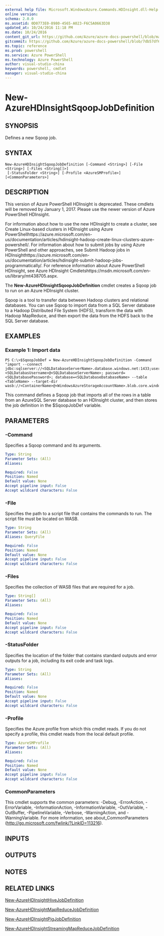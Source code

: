 ```yaml
---
external help file: Microsoft.WindowsAzure.Commands.HDInsight.dll-Help.xml
online version: 
schema: 2.0.0
ms.assetid: 0D0773E0-8980-4565-A023-F6C5A0663D38
updated_at: 10/24/2016 11:18 PM
ms.date: 10/24/2016
content_git_url: https://github.com/Azure/azure-docs-powershell/blob/master/azureps-cmdlets-docs/ServiceManagement/Azure.HDInsight/v3.0.0/New-AzureHDInsightSqoopJobDefinition.md
gitcommit: https://github.com/Azure/azure-docs-powershell/blob/7db57df6b5e709a7c001e6de362a1240d7583ae8/azureps-cmdlets-docs/ServiceManagement/Azure.HDInsight/v3.0.0/New-AzureHDInsightSqoopJobDefinition.md
ms.topic: reference
ms.prod: powershell
ms.service: Azure PowerShell
ms.technology: Azure PowerShell
author: visual-studio-china
keywords: powershell, cmdlet
manager: visual-studio-china
---
```


# New-AzureHDInsightSqoopJobDefinition

## SYNOPSIS
Defines a new Sqoop job.

## SYNTAX

```
New-AzureHDInsightSqoopJobDefinition [-Command <String>] [-File <String>] [-Files <String[]>]
 [-StatusFolder <String>] [-Profile <AzureSMProfile>] [<CommonParameters>]
```

## DESCRIPTION
This version of Azure PowerShell HDInsight is deprecated.
These cmdlets will be removed by January 1, 2017.
Please use the newer version of Azure PowerShell HDInsight.

For information about how to use the new HDInsight to create a cluster, see Create Linux-based clusters in HDInsight using Azure PowerShellhttps://azure.microsoft.com/en-us/documentation/articles/hdinsight-hadoop-create-linux-clusters-azure-powershell/.
For information about how to submit jobs by using Azure PowerShell and other approaches, see Submit Hadoop jobs in HDInsighthttps://azure.microsoft.com/en-us/documentation/articles/hdinsight-submit-hadoop-jobs-programmatically/.
For reference information about Azure PowerShell HDInsight, see Azure HDInsight Cmdletshttps://msdn.microsoft.com/en-us/library/mt438705.aspx.

The **New-AzureHDInsightSqoopJobDefinition** cmdlet creates a Sqoop job to run on an Azure HDInsight cluster.

Sqoop is a tool to transfer data between Hadoop clusters and relational databases.
You can use Sqoop to import data from a SQL Server database to a Hadoop Distributed File System (HDFS), transform the data with Hadoop MapReduce, and then export the data from the HDFS back to the SQL Server database.

## EXAMPLES

### Example 1: Import data
```
PS C:\>$SqoopJobDef = New-AzureHDInsightSqoopJobDefinition -Command "import --connect jdbc:sqlserver://<SQLDatabaseServerName>.database.windows.net:1433;username=<SQLDatabasUsername>@<SQLDatabaseServerName>; password=<SQLDatabasePassword>; database=<SQLDatabaseDatabaseName> --table <TableName> --target-dir wasb://<ContainerName>@<WindowsAzureStorageAccountName>.blob.core.windows.net/<Path>"
```

This command defines a Sqoop job that imports all of the rows in a table from an AzureSQL Server database to an HDInsight cluster, and then stores the job definition in the $SqoopJobDef variable.

## PARAMETERS

### -Command
Specifies a Sqoop command and its arguments.

```yaml
Type: String
Parameter Sets: (All)
Aliases: 

Required: False
Position: Named
Default value: None
Accept pipeline input: False
Accept wildcard characters: False
```

### -File
Specifies the path to a script file that contains the commands to run.
The script file must be located on WASB.

```yaml
Type: String
Parameter Sets: (All)
Aliases: QueryFile

Required: False
Position: Named
Default value: None
Accept pipeline input: False
Accept wildcard characters: False
```

### -Files
Specifies the collection of WASB files that are required for a job.

```yaml
Type: String[]
Parameter Sets: (All)
Aliases: 

Required: False
Position: Named
Default value: None
Accept pipeline input: False
Accept wildcard characters: False
```

### -StatusFolder
Specifies the location of the folder that contains standard outputs and error outputs for a job, including its exit code and task logs.

```yaml
Type: String
Parameter Sets: (All)
Aliases: 

Required: False
Position: Named
Default value: None
Accept pipeline input: False
Accept wildcard characters: False
```

### -Profile
Specifies the Azure profile from which this cmdlet reads.
If you do not specify a profile, this cmdlet reads from the local default profile.

```yaml
Type: AzureSMProfile
Parameter Sets: (All)
Aliases: 

Required: False
Position: Named
Default value: None
Accept pipeline input: False
Accept wildcard characters: False
```

### CommonParameters
This cmdlet supports the common parameters: -Debug, -ErrorAction, -ErrorVariable, -InformationAction, -InformationVariable, -OutVariable, -OutBuffer, -PipelineVariable, -Verbose, -WarningAction, and -WarningVariable. For more information, see about_CommonParameters (http://go.microsoft.com/fwlink/?LinkID=113216).

## INPUTS

## OUTPUTS

## NOTES

## RELATED LINKS

[New-AzureHDInsightHiveJobDefinition](.\New-AzureHDInsightHiveJobDefinition.md)

[New-AzureHDInsightMapReduceJobDefinition](.\New-AzureHDInsightMapReduceJobDefinition.md)

[New-AzureHDInsightPigJobDefinition](.\New-AzureHDInsightPigJobDefinition.md)

[New-AzureHDInsightStreamingMapReduceJobDefinition](.\New-AzureHDInsightStreamingMapReduceJobDefinition.md)


